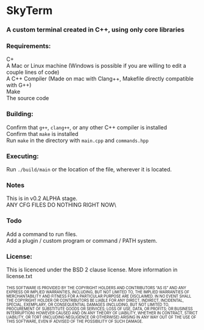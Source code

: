 # SkyTerm
### A custom terminal created in C++, using only core libraries

### Requirements:
C+\
A Mac or Linux machine (Windows is possible if you are willing to edit a couple lines of code)\
A C++ Compiler (Made on mac with Clang++, Makefile directly compatible with G++)\
Make\
The source code

### Building:
Confirm that ``g++``, ``clang++``, or any other C++ compiler is installed\
Confirm that ``make`` is installed\
Run ``make`` in the directory with ``main.cpp`` and ``commands.hpp``

### Executing:
Run ``./build/main`` or the location of the file, wherever it is located.

### Notes
This is in v0.2 ALPHA stage.\
ANY CFG FILES DO NOTHING RIGHT NOW\

### Todo
Add a command to run files.\
Add a plugin / custom program or command / PATH system.

### License:
This is licenced under the BSD 2 clause license. More information in license.txt\
\
<sup><sub>THIS SOFTWARE IS PROVIDED BY THE COPYRIGHT HOLDERS AND CONTRIBUTORS “AS IS” AND ANY EXPRESS OR IMPLIED WARRANTIES, INCLUDING, BUT NOT LIMITED TO, THE IMPLIED WARRANTIES OF MERCHANTABILITY AND FITNESS FOR A PARTICULAR PURPOSE ARE DISCLAIMED. IN NO EVENT SHALL THE COPYRIGHT HOLDER OR CONTRIBUTORS BE LIABLE FOR ANY DIRECT, INDIRECT, INCIDENTAL, SPECIAL, EXEMPLARY, OR CONSEQUENTIAL DAMAGES (INCLUDING, BUT NOT LIMITED TO, PROCUREMENT OF SUBSTITUTE GOODS OR SERVICES; LOSS OF USE, DATA, OR PROFITS; OR BUSINESS INTERRUPTION) HOWEVER CAUSED AND ON ANY THEORY OF LIABILITY, WHETHER IN CONTRACT, STRICT LIABILITY, OR TORT (INCLUDING NEGLIGENCE OR OTHERWISE) ARISING IN ANY WAY OUT OF THE USE OF THIS SOFTWARE, EVEN IF ADVISED OF THE POSSIBILITY OF SUCH DAMAGE.</sub></sup>
